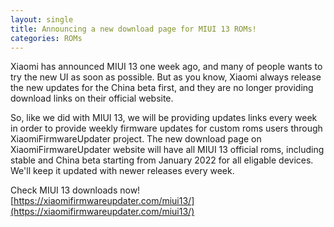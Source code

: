 ```yaml
---
layout: single
title: Announcing a new download page for MIUI 13 ROMs!
categories: ROMs
---
```


Xiaomi has announced MIUI 13 one week ago, and many of people wants to try the new UI as soon as possible. But as you know, Xiaomi always release the new updates for the China beta first, and they are no longer providing download links on their official website.

So, like we did with MIUI 13, we will be providing updates links every week in order to provide weekly firmware updates for custom roms users through XiaomiFirmwareUpdater project. The new download page on XiaomiFirmwareUpdater website will have all MIUI 13 official roms, including stable and China beta starting from January 2022 for all eligable devices. We'll keep it updated with newer releases every week.

Check MIUI 13 downloads now! [https://xiaomifirmwareupdater.com/miui13/](https://xiaomifirmwareupdater.com/miui13/)
